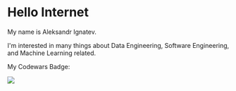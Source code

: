 # Hello Internet
My name is Aleksandr Ignatev.

I'm interested in many things about Data Engineering, Software Engineering, and Machine Learning related.

My Codewars Badge:

![](https://www.codewars.com/users/al4an2/badges/large)

